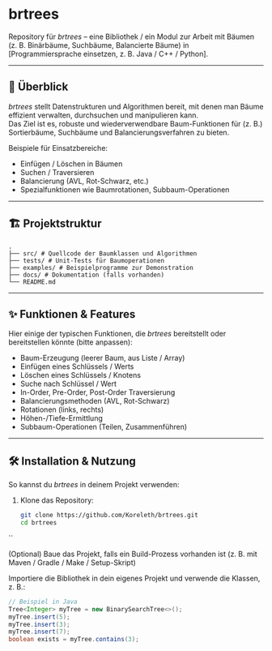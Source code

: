 # brtrees

Repository für *brtrees* – eine Bibliothek / ein Modul zur Arbeit mit Bäumen (z. B. Binärbäume, Suchbäume, Balancierte Bäume) in [Programmiersprache einsetzen, z. B. Java / C++ / Python].

---

## 📖 Überblick

*brtrees* stellt Datenstrukturen und Algorithmen bereit, mit denen man Bäume effizient verwalten, durchsuchen und manipulieren kann.  
Das Ziel ist es, robuste und wiederverwendbare Baum-Funktionen für (z. B.) Sortierbäume, Suchbäume und Balancierungsverfahren zu bieten.

Beispiele für Einsatzbereiche:

- Einfügen / Löschen in Bäumen  
- Suchen / Traversieren  
- Balancierung (AVL, Rot-Schwarz, etc.)  
- Spezialfunktionen wie Baumrotationen, Subbaum-Operationen  

---

## 🏗️ Projektstruktur

```text
.
├── src/ # Quellcode der Baumklassen und Algorithmen
├── tests/ # Unit-Tests für Baumoperationen
├── examples/ # Beispielprogramme zur Demonstration
├── docs/ # Dokumentation (falls vorhanden)
└── README.md
```

---

## ✨ Funktionen & Features

Hier einige der typischen Funktionen, die *brtrees* bereitstellt oder bereitstellen könnte (bitte anpassen):

- Baum-Erzeugung (leerer Baum, aus Liste / Array)  
- Einfügen eines Schlüssels / Werts  
- Löschen eines Schlüssels / Knotens  
- Suche nach Schlüssel / Wert  
- In-Order, Pre-Order, Post-Order Traversierung  
- Balancierungsmethoden (AVL, Rot-Schwarz)  
- Rotationen (links, rechts)  
- Höhen-/Tiefe-Ermittlung  
- Subbaum-Operationen (Teilen, Zusammenführen)  

---

## 🛠️ Installation & Nutzung

So kannst du *brtrees* in deinem Projekt verwenden:

1. Klone das Repository:
   ```bash
   git clone https://github.com/Koreleth/brtrees.git
   cd brtrees
  ``

(Optional) Baue das Projekt, falls ein Build-Prozess vorhanden ist (z. B. mit Maven / Gradle / Make / Setup-Skript)

Importiere die Bibliothek in dein eigenes Projekt und verwende die Klassen, z. B.:
```java
// Beispiel in Java
Tree<Integer> myTree = new BinarySearchTree<>();
myTree.insert(5);
myTree.insert(3);
myTree.insert(7);
boolean exists = myTree.contains(3);
```
